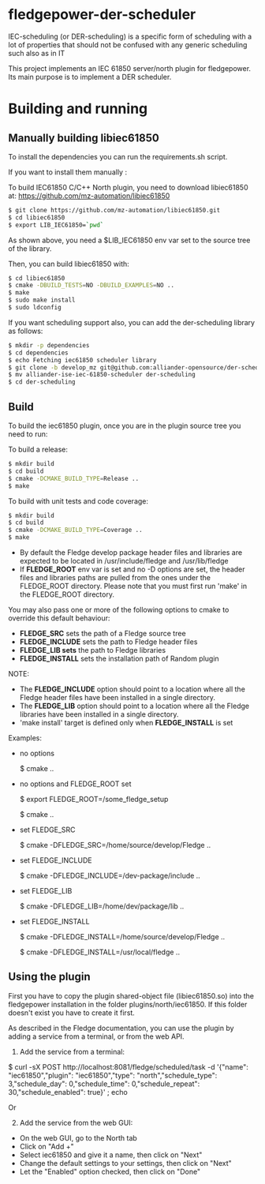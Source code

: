 # fledgepower-der-scheduler

IEC-scheduling (or DER-scheduling) is a specific form of scheduling with a lot of properties that should not be confused with any generic scheduling such also as in IT

This project implements an IEC 61850 server/north plugin for fledgepower. Its main purpose is to implement a DER scheduler.


# Building and running

## Manually building libiec61850

To install the dependencies you can run the requirements.sh script.

If you want to install them manually :

To build IEC61850 C/C++ North plugin, you need to download libiec61850 at:
https://github.com/mz-automation/libiec61850

```bash
$ git clone https://github.com/mz-automation/libiec61850.git
$ cd libiec61850
$ export LIB_IEC61850=`pwd`
```
As shown above, you need a $LIB_IEC61850 env var set to the source tree of the
library.

Then, you can build libiec61850 with:

```bash
$ cd libiec61850
$ cmake -DBUILD_TESTS=NO -DBUILD_EXAMPLES=NO ..
$ make
$ sudo make install
$ sudo ldconfig
```

If you want scheduling support also, you can add the der-scheduling library as follows:

```bash
$ mkdir -p dependencies
$ cd dependencies
$ echo Fetching iec61850 scheduler library
$ git clone -b develop_mz git@github.com:alliander-opensource/der-scheduling.git
$ mv alliander-ise-iec-61850-scheduler der-scheduling
$ cd der-scheduling
```

Build
-----


To build the iec61850 plugin, once you are in the plugin source tree you need to run:

To build a release:

```bash 
$ mkdir build
$ cd build
$ cmake -DCMAKE_BUILD_TYPE=Release ..
$ make
```

To build with unit tests and code coverage:

```bash
$ mkdir build
$ cd build
$ cmake -DCMAKE_BUILD_TYPE=Coverage ..
$ make
```

- By default the Fledge develop package header files and libraries
  are expected to be located in /usr/include/fledge and /usr/lib/fledge
- If **FLEDGE_ROOT** env var is set and no -D options are set,
  the header files and libraries paths are pulled from the ones under the
  FLEDGE_ROOT directory.
  Please note that you must first run 'make' in the FLEDGE_ROOT directory.

You may also pass one or more of the following options to cmake to override
this default behaviour:

- **FLEDGE_SRC** sets the path of a Fledge source tree
- **FLEDGE_INCLUDE** sets the path to Fledge header files
- **FLEDGE_LIB sets** the path to Fledge libraries
- **FLEDGE_INSTALL** sets the installation path of Random plugin

NOTE:
- The **FLEDGE_INCLUDE** option should point to a location where all the Fledge
  header files have been installed in a single directory.
- The **FLEDGE_LIB** option should point to a location where all the Fledge
  libraries have been installed in a single directory.
- 'make install' target is defined only when **FLEDGE_INSTALL** is set

Examples:

- no options

  $ cmake ..

- no options and FLEDGE_ROOT set

  $ export FLEDGE_ROOT=/some_fledge_setup

  $ cmake ..

- set FLEDGE_SRC

  $ cmake -DFLEDGE_SRC=/home/source/develop/Fledge  ..

- set FLEDGE_INCLUDE

  $ cmake -DFLEDGE_INCLUDE=/dev-package/include ..
- set FLEDGE_LIB

  $ cmake -DFLEDGE_LIB=/home/dev/package/lib ..
- set FLEDGE_INSTALL

  $ cmake -DFLEDGE_INSTALL=/home/source/develop/Fledge ..

  $ cmake -DFLEDGE_INSTALL=/usr/local/fledge ..


Using the plugin
----------------

First you have to copy the plugin shared-object file (libiec61850.so) into the fledgepower installation in the folder plugins/north/iec61850.
If this folder doesn't exist you have to create it first.

As described in the Fledge documentation, you can use the plugin by adding
a service from a terminal, or from the web API.

1) Add the service from a terminal:

  $ curl -sX POST http://localhost:8081/fledge/scheduled/task -d '{"name": "iec61850","plugin": "iec61850","type": "north","schedule_type": 3,"schedule_day": 0,"schedule_time": 0,"schedule_repeat": 30,"schedule_enabled": true}' ; echo

Or

2) Add the service from the web GUI:

- On the web GUI, go to the North tab
- Click on "Add +"
- Select iec61850 and give it a name, then click on "Next"
- Change the default settings to your settings, then click on "Next"
- Let the "Enabled" option checked, then click on "Done"
